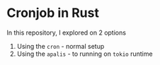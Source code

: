 # Cronjob in Rust

In this repository, I explored on 2 options
1. Using the `cron` - normal setup
2. Using the `apalis` - to running on `tokio` runtime